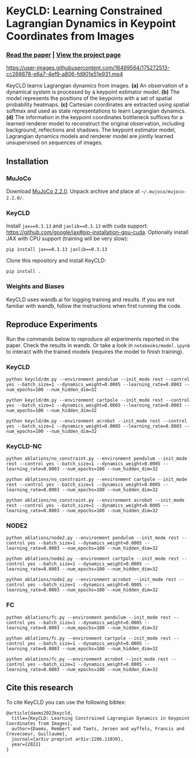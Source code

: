 # KeyCLD: Learning Constrained Lagrangian Dynamics in Keypoint Coordinates from Images

### [Read the paper](https://arxiv.org/abs/2206.11030) | [View the project page](https://rdaems.github.io/keycld/)

https://user-images.githubusercontent.com/16489564/175272513-cc268678-e6a7-4ef9-a806-fd901e51e931.mp4

KeyCLD learns Lagrangian dynamics from images. **(a)** An observation of a dynamical system is processed by a keypoint estimator model. **(b)** The model represents the positions of the keypoints with a set of spatial probability heatmaps. **(c)** Cartesian coordinates are extracted using spatial softmax and used as state representations to learn Lagrangian dynamics. **(d)** The information in the keypoint coordinates bottleneck suffices for a learned renderer model to reconstruct the original observation, including background, reflections and shadows. The keypoint estimator model, Lagrangian dynamics models and renderer model are jointly learned unsupervised on sequences of images.

## Installation

### MuJoCo

Download [MuJoCo 2.2.0](https://github.com/deepmind/mujoco/releases/tag/2.2.0).
Unpack archive and place at `~/.mujoco/mujoco-2.2.0/`.

### KeyCLD

Install `jax==0.3.13` and `jaxlib==0.3.13` with cuda support: https://github.com/google/jax#pip-installation-gpu-cuda.
Optionally install JAX with CPU support (training will be very slow):
```
pip install jax==0.3.13 jaxlib==0.3.13
```

Clone this repository and install KeyCLD:
```
pip install .
```

### Weights and Biases

KeyCLD uses wandb.ai for logging training and results.
If you are not familiar with wandb, follow the instructions when first running the code.

## Reproduce Experiments

Run the commands below to reproduce all experiments reported in the paper.
Check the results in wandb.
Or take a look in `notebooks/model.ipynb` to interact with the trained models (requires the model to finish training).

### KeyCLD
```
python keycld/dm.py --environment pendulum --init_mode rest --control yes --batch_size=1 --dynamics_weight=0.0005 --learning_rate=0.0003 --num_epochs=100 --num_hidden_dim=32

python keycld/dm.py --environment cartpole --init_mode rest --control yes --batch_size=1 --dynamics_weight=0.0005 --learning_rate=0.0003 --num_epochs=100 --num_hidden_dim=32

python keycld/dm.py --environment acrobot --init_mode rest --control yes --batch_size=1 --dynamics_weight=0.0005 --learning_rate=0.0003 --num_epochs=100 --num_hidden_dim=32
```

### KeyCLD-NC
```
python ablations/no_constraint.py --environment pendulum --init_mode rest --control yes --batch_size=1 --dynamics_weight=0.0005 --learning_rate=0.0003 --num_epochs=100 --num_hidden_dim=32

python ablations/no_constraint.py --environment cartpole --init_mode rest --control yes --batch_size=1 --dynamics_weight=0.0005 --learning_rate=0.0003 --num_epochs=100 --num_hidden_dim=32

python ablations/no_constraint.py --environment acrobot --init_mode rest --control yes --batch_size=1 --dynamics_weight=0.0005 --learning_rate=0.0003 --num_epochs=100 --num_hidden_dim=32
```

### NODE2
```
python ablations/node2.py --environment pendulum --init_mode rest --control yes --batch_size=1 --dynamics_weight=0.0005 --learning_rate=0.0003 --num_epochs=100 --num_hidden_dim=32

python ablations/node2.py --environment cartpole --init_mode rest --control yes --batch_size=1 --dynamics_weight=0.0005 --learning_rate=0.0003 --num_epochs=100 --num_hidden_dim=32

python ablations/node2.py --environment acrobot --init_mode rest --control yes --batch_size=1 --dynamics_weight=0.0005 --learning_rate=0.0003 --num_epochs=100 --num_hidden_dim=32
```

### FC
```
python ablations/fc.py --environment pendulum --init_mode rest --control yes --batch_size=1 --dynamics_weight=0.0005 --learning_rate=0.0003 --num_epochs=100 --num_hidden_dim=32

python ablations/fc.py --environment cartpole --init_mode rest --control yes --batch_size=1 --dynamics_weight=0.0005 --learning_rate=0.0003 --num_epochs=100 --num_hidden_dim=32

python ablations/fc.py --environment acrobot --init_mode rest --control yes --batch_size=1 --dynamics_weight=0.0005 --learning_rate=0.0003 --num_epochs=100 --num_hidden_dim=32
```

## Cite this research

To cite KeyCLD you can use the following bibtex:

```
@article{daems2022keycld,
  title={KeyCLD: Learning Constrained Lagrangian Dynamics in Keypoint Coordinates from Images},
  author={Daems, Rembert and Taets, Jeroen and wyffels, Francis and Crevecoeur, Guillaume},
  journal={arXiv preprint arXiv:2206.11030},
  year={2022}
}
```
